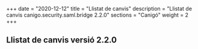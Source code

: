 +++
date        = "2020-12-12"
title       = "Llistat de canvis"
description = "Llistat de canvis canigo.security.saml.bridge 2.2.0"
sections    = "Canigó"
weight		= 2
+++

## Llistat de canvis versió 2.2.0


